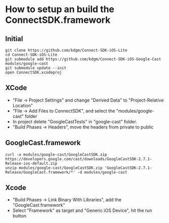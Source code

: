 # How to setup an build the ConnectSDK.framework

## Initial
    git clone https://github.com/kdgm/Connect-SDK-iOS-Lite
    cd Connect-SDK-iOS-Lite
    git submodule add https://github.com/kdgm/Connect-SDK-iOS-Google-Cast modules/google-cast
    git submodule update --init
    open ConnectSDK.xcodeproj

## XCode
* "File -> Project Settings" and change "Derived Data" to "Project-Relative Location"
* "File -> Add Files to ConnectSDK", and select the "modules/google-cast" folder
* In project delete "GoogleCastTests" in "google-cast" folder.
* "Build Phases -> Headers", move the headers from private to public

## GoogleCast.framework

    curl -o modules/google-cast/GoogleCastSDK.zip https://developers.google.com/cast/downloads/GoogleCastSDK-2.7.1-Release-ios-default.zip
    unzip modules/google-cast/GoogleCastSDK.zip 'GoogleCastSDK-2.7.1-Release/GoogleCast.framework/*' -d modules/google-cast

## Xcode
* "Build Phases -> Link Binary With Libraries", add the "GoogleCast.framework"
* Select "Framework" as target and "Generic iOS Device", hit the run button
